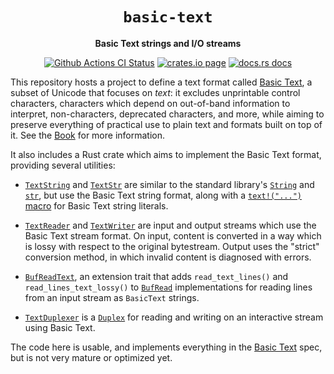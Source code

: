 <div align="center">
  <h1><code>basic-text</code></h1>

  <p>
    <strong>Basic Text strings and I/O streams</strong>
  </p>

  <p>
    <a href="https://github.com/sunfishcode/basic-text/actions?query=workflow%3ACI"><img src="https://github.com/sunfishcode/basic-text/workflows/CI/badge.svg" alt="Github Actions CI Status" /></a>
    <a href="https://crates.io/crates/basic-text"><img src="https://img.shields.io/crates/v/basic-text.svg" alt="crates.io page" /></a>
    <a href="https://docs.rs/basic-text"><img src="https://docs.rs/basic-text/badge.svg" alt="docs.rs docs" /></a>
  </p>
</div>

This repository hosts a project to define a text format called [Basic Text], a
subset of Unicode that focuses on *text*: it excludes unprintable control
characters, characters which depend on out-of-band information to interpret,
non-characters, deprecated characters, and more, while aiming to preserve
everything of practical use to plain text and formats built on top of it. See
the [Book] for more information.

It also includes a Rust crate which aims to implement the Basic Text format,
providing several utilities:

 - [`TextString`] and [`TextStr`] are similar to the standard library's [`String`]
   and [`str`], but use the Basic Text string format, along with a
   [`text!("...")` macro] for Basic Text string literals.

 - [`TextReader`] and [`TextWriter`] are input and output streams which use the
   Basic Text stream format. On input, content is converted in a way which is
   lossy with respect to the original bytestream. Output uses the "strict"
   conversion method, in which invalid content is diagnosed with errors.

 - [`BufReadText`], an extension trait that adds `read_text_lines()` and
   `read_lines_text_lossy()` to [`BufRead`] implementations for reading lines
   from an input stream as `BasicText` strings.

 - [`TextDuplexer`] is a [`Duplex`] for reading and writing on an interactive
   stream using Basic Text.

The code here is usable, and implements everything in the [Basic Text] spec,
but is not very mature or optimized yet.

[`TextString`]: https://docs.rs/basic-text/latest/basic_text/struct.TextString.html
[`TextStr`]: https://docs.rs/basic-text/latest/basic_text/struct.TextStr.html
[`TextReader`]: https://docs.rs/basic-text/latest/basic_text/struct.TextReader.html
[`TextWriter`]: https://docs.rs/basic-text/latest/basic_text/struct.TextWriter.html
[`TextDuplexer`]: https://docs.rs/basic-text/latest/basic_text/struct.TextDuplexer.html
[`BufReadText`]: https://docs.rs/basic-text/latest/basic_text/trait.BufReadText.html
[`text!("...")` macro]: https://docs.rs/basic-text/latest/basic_text/macro.text.html
[`str`]: https://doc.rust-lang.org/std/primitive.str.html
[`String`]: https://doc.rust-lang.org/std/string/struct.String.html
[`BufRead`]: https://doc.rust-lang.org/std/io/trait.BufRead.html
[`Duplex`]: https://docs.rs/duplex/latest/duplex/trait.Duplex.html
[Basic Text]: docs/BasicText.md
[Book]: https://basic-text.sunfishcode.online
